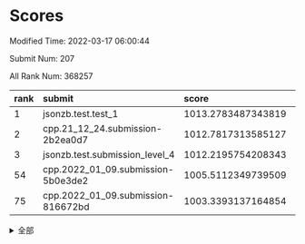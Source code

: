 # Scores

Modified Time: 2022-03-17 06:00:44

Submit Num: 207

All Rank Num: 368257

| rank |               submit               |       score        |       sigma        | pk_num |
| :--- | :--------------------------------- | :----------------- | :----------------- | :----- |
| 1    | jsonzb.test.test_1                 | 1013.2783487343819 | 0.833487062699772  | 7112   |
| 2    | cpp.21_12_24.submission-2b2ea0d7   | 1012.7817313585127 | 0.8201441525605956 | 7116   |
| 3    | jsonzb.test.submission_level_4     | 1012.2195754208343 | 0.7906025950497492 | 7121   |
| 54   | cpp.2022_01_09.submission-5b0e3de2 | 1005.5112349739509 | 0.7253046703562982 | 7111   |
| 75   | cpp.2022_01_09.submission-816672bd | 1003.3393137164854 | 0.7141036927738994 | 7115   |


<details>
<summary>全部</summary>

| rank |                 submit                 |       score        |       sigma        | pk_num |
| :--- | :------------------------------------- | :----------------- | :----------------- | :----- |
| 1    | jsonzb.test.test_1                     | 1013.2783487343819 | 0.833487062699772  | 7112   |
| 2    | cpp.21_12_24.submission-2b2ea0d7       | 1012.7817313585127 | 0.8201441525605956 | 7116   |
| 3    | jsonzb.test.submission_level_4         | 1012.2195754208343 | 0.7906025950497492 | 7121   |
| 4    | gobigger.level_3.submission_level_3_5  | 1011.8248448507462 | 0.7626787065110529 | 7117   |
| 5    | gobigger.level_3.submission_level_3_39 | 1011.6774816393176 | 0.7691578561445678 | 7113   |
| 6    | gobigger.level_3.submission_level_3_12 | 1011.6474041707718 | 0.7848192396156952 | 7116   |
| 7    | gobigger.level_3.submission_level_3_23 | 1011.3072744217519 | 0.7519782091507113 | 7115   |
| 8    | gobigger.level_3.submission_level_3_9  | 1011.2461814441247 | 0.7681325331260997 | 7118   |
| 9    | gobigger.level_3.submission_level_3_3  | 1011.0733276994331 | 0.8078556289115112 | 7116   |
| 10   | gobigger.level_3.submission_level_3_18 | 1010.9471290038788 | 0.7774936679357757 | 7116   |
| 11   | gobigger.level_3.submission_level_3_47 | 1010.925687676316  | 0.7774471339516827 | 7117   |
| 12   | gobigger.level_3.submission_level_3_45 | 1010.8954142493436 | 0.7705831459790448 | 7117   |
| 13   | gobigger.level_3.submission_level_3_4  | 1010.8718186208915 | 0.7751015125133663 | 7117   |
| 14   | gobigger.level_3.submission_level_3_2  | 1010.7628253725178 | 0.7569618372519523 | 7115   |
| 15   | gobigger.level_3.submission_level_3_28 | 1010.7188787247449 | 0.7761856528651295 | 7119   |
| 16   | gobigger.level_3.submission_level_3_6  | 1010.6119039786624 | 0.7759053499740711 | 7111   |
| 17   | gobigger.level_3.submission_level_3_25 | 1010.5942208435636 | 0.7759592962783269 | 7122   |
| 18   | gobigger.level_3.submission_level_3_30 | 1010.5749876506253 | 0.7961548640353429 | 7116   |
| 19   | gobigger.level_3.submission_level_3_16 | 1010.564351130968  | 0.774429614484148  | 7116   |
| 20   | gobigger.level_3.submission_level_3_31 | 1010.5615125945285 | 0.7733751157918196 | 7118   |
| 21   | gobigger.level_3.submission_level_3_17 | 1010.5214439011905 | 0.7660428786272028 | 7114   |
| 22   | gobigger.level_3.submission_level_3_37 | 1010.5144116280655 | 0.7636899613635465 | 7117   |
| 23   | gobigger.level_3.submission_level_3_1  | 1010.4834655889641 | 0.7582923878043497 | 7116   |
| 24   | gobigger.level_3.submission_level_3_7  | 1010.4754849989247 | 0.7638318387472125 | 7112   |
| 25   | gobigger.level_3.submission_level_3_34 | 1010.456082011968  | 0.7750487349224978 | 7115   |
| 26   | gobigger.level_3.submission_level_3_8  | 1010.2730227644174 | 0.7621776193113439 | 7121   |
| 27   | gobigger.level_3.submission_level_3_24 | 1010.2599214218731 | 0.7471777228824016 | 7116   |
| 28   | gobigger.level_3.submission_level_3_26 | 1010.2378370559859 | 0.7513185495758132 | 7113   |
| 29   | gobigger.level_3.submission_level_3_19 | 1010.2047646483027 | 0.7681722733566221 | 7115   |
| 30   | gobigger.level_3.submission_level_3_38 | 1010.182033502745  | 0.7492709107295962 | 7119   |
| 31   | gobigger.level_3.submission_level_3_35 | 1009.9989059317247 | 0.7673828740232889 | 7117   |
| 32   | gobigger.level_3.submission_level_3_41 | 1009.9870743068317 | 0.7826012001640951 | 7120   |
| 33   | gobigger.level_3.submission_level_3_29 | 1009.9396941732834 | 0.7524335997692019 | 7115   |
| 34   | gobigger.level_3.submission_level_3_36 | 1009.9207479726372 | 0.7677443151207682 | 7118   |
| 35   | gobigger.level_3.submission_level_3_22 | 1009.8999896170036 | 0.7478784852496712 | 7112   |
| 36   | gobigger.level_3.submission_level_3_13 | 1009.7546752336161 | 0.731981260603181  | 7117   |
| 37   | gobigger.level_3.submission_level_3_46 | 1009.6828437601462 | 0.7473490300290374 | 7113   |
| 38   | gobigger.level_3.submission_level_3_33 | 1009.6191855823748 | 0.7571091346108832 | 7117   |
| 39   | gobigger.level_3.submission_level_3_48 | 1009.5539510933481 | 0.7671943859744974 | 7118   |
| 40   | gobigger.level_3.submission_level_3_15 | 1009.5510209827783 | 0.7650386481940202 | 7120   |
| 41   | gobigger.level_3.submission_level_3_11 | 1009.5138696659575 | 0.7495575235661776 | 7111   |
| 42   | gobigger.level_3.submission_level_3_21 | 1009.4898358495934 | 0.776599647570535  | 7115   |
| 43   | gobigger.level_3.submission_level_3_27 | 1009.4274262950796 | 0.7484446173835526 | 7119   |
| 44   | gobigger.level_3.submission_level_3_43 | 1009.4218326019713 | 0.7604537122024491 | 7115   |
| 45   | gobigger.level_3.submission_level_3_40 | 1009.4206111638499 | 0.7631249938153566 | 7122   |
| 46   | gobigger.level_3.submission_level_3_0  | 1009.3811131970731 | 0.7532477761960406 | 7113   |
| 47   | gobigger.level_3.submission_level_3_10 | 1009.3556066336865 | 0.7492929011859469 | 7118   |
| 48   | gobigger.level_3.submission_level_3_42 | 1009.3422846520955 | 0.7742443872163776 | 7115   |
| 49   | gobigger.level_3.submission_level_3_20 | 1009.1924191844046 | 0.7493901456109444 | 7118   |
| 50   | gobigger.level_3.submission_level_3_14 | 1009.1513356431029 | 0.7452989670166744 | 7117   |
| 51   | gobigger.level_3.submission_level_3_49 | 1008.9662885570066 | 0.7503914413617564 | 7121   |
| 52   | gobigger.level_3.submission_level_3_44 | 1008.9063729193379 | 0.7308848754735069 | 7117   |
| 53   | gobigger.level_3.submission_level_3_32 | 1008.4599504334752 | 0.7411465584273884 | 7113   |
| 54   | cpp.2022_01_09.submission-5b0e3de2     | 1005.5112349739509 | 0.7253046703562982 | 7111   |
| 55   | gobigger.level_1.submission_level_1_11 | 1004.4244401590744 | 0.7136865987275326 | 7120   |
| 56   | gobigger.level_1.submission_level_1_29 | 1004.3118869756645 | 0.7380692973606515 | 7116   |
| 57   | gobigger.level_1.submission_level_1_12 | 1004.2303883379446 | 0.7243190481891274 | 7119   |
| 58   | gobigger.level_1.submission_level_1_48 | 1004.1512160081387 | 0.7226338900066311 | 7115   |
| 59   | gobigger.level_1.submission_level_1_42 | 1004.1043855011422 | 0.7264452708686346 | 7112   |
| 60   | gobigger.level_1.submission_level_1_45 | 1004.0908871560243 | 0.7297017214326799 | 7116   |
| 61   | gobigger.level_1.submission_level_1_38 | 1004.0890363839824 | 0.7324010315641055 | 7109   |
| 62   | gobigger.level_1.submission_level_1_43 | 1004.075568618544  | 0.7256422829633675 | 7115   |
| 63   | gobigger.level_1.submission_level_1_2  | 1003.7437942218153 | 0.722574805694997  | 7113   |
| 64   | gobigger.level_1.submission_level_1_36 | 1003.7406894383754 | 0.7174338417017017 | 7116   |
| 65   | gobigger.level_1.submission_level_1_3  | 1003.6703076980726 | 0.7217704960327294 | 7116   |
| 66   | gobigger.level_1.submission_level_1_20 | 1003.6360586129742 | 0.714798951718546  | 7117   |
| 67   | gobigger.level_1.submission_level_1_19 | 1003.5906375857968 | 0.7176740592038096 | 7110   |
| 68   | gobigger.level_1.submission_level_1_40 | 1003.5885565829685 | 0.7086209468031642 | 7116   |
| 69   | gobigger.level_1.submission_level_1_18 | 1003.4698305064719 | 0.7162204614599829 | 7115   |
| 70   | gobigger.level_1.submission_level_1_44 | 1003.445192249657  | 0.7097359798028883 | 7119   |
| 71   | gobigger.level_1.submission_level_1_26 | 1003.4441528946813 | 0.7108426422571181 | 7118   |
| 72   | gobigger.level_1.submission_level_1_6  | 1003.4436638803061 | 0.7094983856830771 | 7120   |
| 73   | gobigger.level_1.submission_level_1_25 | 1003.3622983620315 | 0.7283544138212256 | 7116   |
| 74   | gobigger.level_1.submission_level_1_39 | 1003.3603938786197 | 0.7143576783951542 | 7112   |
| 75   | cpp.2022_01_09.submission-816672bd     | 1003.3393137164854 | 0.7141036927738994 | 7115   |
| 76   | gobigger.level_1.submission_level_1_27 | 1003.3353717142809 | 0.7227266888995573 | 7115   |
| 77   | gobigger.level_1.submission_level_1_7  | 1003.3134231833902 | 0.7194673733705125 | 7118   |
| 78   | gobigger.level_1.submission_level_1_22 | 1003.2279296231709 | 0.7141113809436547 | 7115   |
| 79   | gobigger.level_1.submission_level_1_14 | 1003.1898421712692 | 0.7181228365182729 | 7114   |
| 80   | gobigger.level_1.submission_level_1_16 | 1003.1863000293191 | 0.7221340900820749 | 7122   |
| 81   | gobigger.level_1.submission_level_1_15 | 1003.1191442892308 | 0.7208661579397152 | 7112   |
| 82   | gobigger.level_1.submission_level_1_37 | 1003.0806526739273 | 0.7273051145104491 | 7117   |
| 83   | gobigger.level_1.submission_level_1_9  | 1003.0465339452596 | 0.7181008016597084 | 7118   |
| 84   | gobigger.level_1.submission_level_1_31 | 1003.030170882124  | 0.7015466550630515 | 7110   |
| 85   | gobigger.level_1.submission_level_1_47 | 1003.0266414558462 | 0.7114930558448702 | 7115   |
| 86   | gobigger.level_1.submission_level_1_30 | 1002.9864536736014 | 0.7178576060574592 | 7117   |
| 87   | gobigger.level_1.submission_level_1_34 | 1002.9112781488317 | 0.7160344290122591 | 7114   |
| 88   | gobigger.level_1.submission_level_1_33 | 1002.8774502616961 | 0.7193685962703494 | 7117   |
| 89   | gobigger.level_1.submission_level_1_24 | 1002.8288222336068 | 0.7214191826676358 | 7118   |
| 90   | gobigger.level_1.submission_level_1_10 | 1002.784243349175  | 0.7152442442438879 | 7115   |
| 91   | gobigger.level_1.submission_level_1_49 | 1002.7635429311538 | 0.7166066111972355 | 7120   |
| 92   | gobigger.level_1.submission_level_1_17 | 1002.7598874806279 | 0.7140827881812134 | 7117   |
| 93   | gobigger.level_1.submission_level_1_5  | 1002.6700433099448 | 0.7254173867191759 | 7113   |
| 94   | gobigger.level_1.submission_level_1_13 | 1002.6183963095235 | 0.7188309664542323 | 7116   |
| 95   | gobigger.level_1.submission_level_1_1  | 1002.5983538873999 | 0.7130446502478899 | 7115   |
| 96   | gobigger.level_1.submission_level_1_28 | 1002.5904978913103 | 0.7094494166215011 | 7111   |
| 97   | gobigger.level_1.submission_level_1_41 | 1002.5123122644787 | 0.716935328870943  | 7113   |
| 98   | gobigger.level_1.submission_level_1_35 | 1002.5058301368141 | 0.7181306235077809 | 7118   |
| 99   | gobigger.level_1.submission_level_1_21 | 1002.3801809038802 | 0.7025108150382314 | 7115   |
| 100  | gobigger.level_1.submission_level_1_23 | 1002.254810662274  | 0.7112039418364425 | 7120   |
| 101  | gobigger.level_1.submission_level_1_4  | 1002.1704828077145 | 0.7042722296581841 | 7115   |
| 102  | gobigger.level_1.submission_level_1_46 | 1002.0847337666487 | 0.7023775878666402 | 7115   |
| 103  | gobigger.level_1.submission_level_1_8  | 1001.9429655388471 | 0.7140747696768333 | 7111   |
| 104  | gobigger.level_1.submission_level_1_32 | 1001.6114610151333 | 0.71672329409647   | 7110   |
| 105  | gobigger.level_1.submission_level_1_0  | 1001.4007615242551 | 0.7063010382744951 | 7115   |
| 106  | gobigger.random.submission_random_17   | 997.5798216173279  | 0.6967943744757593 | 7120   |
| 107  | gobigger.random.submission_random_44   | 997.5190765134261  | 0.7052468923368856 | 7116   |
| 108  | gobigger.random.submission_random_14   | 997.0751972773285  | 0.7086935573147504 | 7120   |
| 109  | gobigger.random.submission_random_48   | 996.9886927078238  | 0.7169730077875348 | 7119   |
| 110  | gobigger.random.submission_random_10   | 996.9830135499498  | 0.7064292638496251 | 7117   |
| 111  | gobigger.random.submission_random_46   | 996.759252799046   | 0.7147316667904888 | 7118   |
| 112  | gobigger.random.submission_random_36   | 996.6784129285684  | 0.7089118008332972 | 7122   |
| 113  | gobigger.random.submission_random_6    | 996.6595609481437  | 0.7077598472512191 | 7113   |
| 114  | gobigger.random.submission_random_28   | 996.6047817619867  | 0.69846480584218   | 7121   |
| 115  | gobigger.random.submission_random_12   | 996.55888083539    | 0.7094956211898809 | 7116   |
| 116  | gobigger.random.submission_random_49   | 996.5414603262473  | 0.7163245455697652 | 7114   |
| 117  | gobigger.random.submission_random_4    | 996.4360726310782  | 0.714478903299286  | 7117   |
| 118  | gobigger.random.submission_random_38   | 996.2697913498179  | 0.713078179538769  | 7115   |
| 119  | gobigger.random.submission_random_16   | 996.2685781290415  | 0.7113441795475745 | 7122   |
| 120  | gobigger.random.submission_random_41   | 996.2297623068856  | 0.7084826214229428 | 7114   |
| 121  | gobigger.random.submission_random_47   | 996.2054848597271  | 0.7019330547938817 | 7120   |
| 122  | gobigger.random.submission_random_35   | 996.160098178247   | 0.7108780689974938 | 7114   |
| 123  | gobigger.random.submission_random_7    | 996.1472813274778  | 0.7098824558199842 | 7116   |
| 124  | gobigger.random.submission_random_19   | 996.1133707376483  | 0.7036439577567026 | 7119   |
| 125  | gobigger.random.submission_random_3    | 996.0929744297796  | 0.7141287279835686 | 7117   |
| 126  | gobigger.random.submission_random_27   | 996.0441039828157  | 0.7015972821334098 | 7115   |
| 127  | gobigger.random.submission_random_21   | 996.0333499196039  | 0.7190388665901501 | 7116   |
| 128  | gobigger.random.submission_random_37   | 995.9901555961865  | 0.7090387117059075 | 7111   |
| 129  | gobigger.random.submission_random_45   | 995.9649795851689  | 0.7024289875006526 | 7116   |
| 130  | gobigger.random.submission_random_29   | 995.9400430423854  | 0.7067217738202822 | 7115   |
| 131  | gobigger.random.submission_random_43   | 995.9307134174765  | 0.7046454822457727 | 7113   |
| 132  | gobigger.random.submission_random_23   | 995.9034009326775  | 0.7187259814510342 | 7118   |
| 133  | gobigger.random.submission_random_40   | 995.895015467494   | 0.7195981746508682 | 7118   |
| 134  | gobigger.random.submission_random_20   | 995.8504417849078  | 0.7189683203157076 | 7113   |
| 135  | gobigger.random.submission_random_30   | 995.8406311496109  | 0.7134032553105755 | 7119   |
| 136  | gobigger.random.submission_random_8    | 995.789569084775   | 0.7179480798941078 | 7118   |
| 137  | gobigger.random.submission_random_31   | 995.7355815741098  | 0.7094012156316345 | 7114   |
| 138  | gobigger.random.submission_random_18   | 995.7309657667806  | 0.7077089679424257 | 7118   |
| 139  | gobigger.random.submission_random_42   | 995.7080320312823  | 0.7201301760599302 | 7116   |
| 140  | gobigger.random.submission_random_1    | 995.7002010710869  | 0.7137442970071878 | 7116   |
| 141  | gobigger.random.submission_random_34   | 995.6934913386674  | 0.7048696271387211 | 7115   |
| 142  | gobigger.random.submission_random_0    | 995.6898299892115  | 0.7025819134721687 | 7112   |
| 143  | gobigger.random.submission_random_15   | 995.6280827967058  | 0.715811930787223  | 7119   |
| 144  | gobigger.random.submission_random_5    | 995.5972676224983  | 0.7145220737546504 | 7119   |
| 145  | gobigger.random.submission_random_32   | 995.5409952755898  | 0.7050610440611919 | 7116   |
| 146  | gobigger.random.submission_random_24   | 995.4077762590911  | 0.7402425830484994 | 7115   |
| 147  | gobigger.random.submission_random_26   | 995.3739805374111  | 0.7169707492891513 | 7116   |
| 148  | gobigger.random.submission_random_2    | 995.3236399855715  | 0.7160790028094939 | 7117   |
| 149  | gobigger.random.submission_random_9    | 995.1736319065421  | 0.7140267570838283 | 7117   |
| 150  | gobigger.random.submission_random_25   | 995.0890318209563  | 0.7102110783924294 | 7119   |
| 151  | gobigger.random.submission_random_11   | 994.9699639498899  | 0.7113445321594679 | 7115   |
| 152  | gobigger.random.submission_random_39   | 994.8821952533768  | 0.7018342689070647 | 7117   |
| 153  | gobigger.random.submission_random_22   | 994.8809863452581  | 0.7158966810825579 | 7113   |
| 154  | gobigger.random.submission_random_33   | 994.8708754318411  | 0.714609365745217  | 7113   |
| 155  | gobigger.random.submission_random_13   | 994.4619640470557  | 0.7161787130423618 | 7117   |
| 156  | gobigger.level_2.submission_level_2_22 | 994.0207811804042  | 0.7327527153182094 | 7114   |
| 157  | gobigger.level_2.submission_level_2_42 | 993.9193609112796  | 0.7332424370407796 | 7117   |
| 158  | gobigger.level_2.submission_level_2_14 | 993.836969299019   | 0.7338670477302185 | 7117   |
| 159  | gobigger.level_2.submission_level_2_23 | 993.6815771375732  | 0.7287402352188525 | 7116   |
| 160  | gobigger.level_2.submission_level_2_27 | 993.52935131527    | 0.7274367236677214 | 7118   |
| 161  | gobigger.level_2.submission_level_2_18 | 993.2393239020015  | 0.7323408408869165 | 7114   |
| 162  | gobigger.level_2.submission_level_2_48 | 993.15675926238    | 0.7477031886497599 | 7114   |
| 163  | gobigger.level_2.submission_level_2_29 | 993.1224826400027  | 0.7549317355909131 | 7117   |
| 164  | gobigger.level_2.submission_level_2_32 | 993.1097547025549  | 0.7332604932941688 | 7121   |
| 165  | gobigger.level_2.submission_level_2_12 | 993.0906388646391  | 0.736425763918585  | 7115   |
| 166  | gobigger.level_2.submission_level_2_31 | 992.9513497785425  | 0.7512289633200775 | 7120   |
| 167  | gobigger.level_2.submission_level_2_35 | 992.9225385235649  | 0.7272181520465567 | 7115   |
| 168  | gobigger.level_2.submission_level_2_15 | 992.8677736654722  | 0.7520357085934958 | 7116   |
| 169  | gobigger.level_2.submission_level_2_17 | 992.8197377236162  | 0.7456207729014517 | 7115   |
| 170  | gobigger.level_2.submission_level_2_3  | 992.7932939060445  | 0.7492572377173123 | 7117   |
| 171  | gobigger.level_2.submission_level_2_7  | 992.744045562255   | 0.75011351136273   | 7121   |
| 172  | gobigger.level_2.submission_level_2_13 | 992.6532550211662  | 0.7356570440913003 | 7116   |
| 173  | gobigger.level_2.submission_level_2_49 | 992.6118323277174  | 0.7401537387391895 | 7120   |
| 174  | gobigger.level_2.submission_level_2_41 | 992.5472340687861  | 0.7388949942134752 | 7113   |
| 175  | gobigger.level_2.submission_level_2_44 | 992.5253494909146  | 0.7294683027265583 | 7115   |
| 176  | gobigger.level_2.submission_level_2_24 | 992.3798092853891  | 0.735888754302033  | 7121   |
| 177  | gobigger.level_2.submission_level_2_36 | 992.3712622386696  | 0.745693969606775  | 7115   |
| 178  | gobigger.level_2.submission_level_2_20 | 992.367002460509   | 0.7387056085607941 | 7115   |
| 179  | gobigger.level_2.submission_level_2_21 | 992.3663447761733  | 0.7358294454673155 | 7118   |
| 180  | gobigger.level_2.submission_level_2_37 | 992.2739133335543  | 0.7224515224152613 | 7116   |
| 181  | gobigger.level_2.submission_level_2_33 | 992.1769320350721  | 0.7329959337386003 | 7112   |
| 182  | gobigger.level_2.submission_level_2_8  | 992.0998049274135  | 0.7395113086513271 | 7115   |
| 183  | gobigger.level_2.submission_level_2_43 | 992.0159651734125  | 0.7367906052444863 | 7117   |
| 184  | gobigger.level_2.submission_level_2_40 | 991.9347905737573  | 0.7538504130428221 | 7115   |
| 185  | gobigger.level_2.submission_level_2_46 | 991.8959484877003  | 0.7426797395817988 | 7111   |
| 186  | gobigger.level_2.submission_level_2_39 | 991.8462431299589  | 0.7488702261409456 | 7119   |
| 187  | gobigger.level_2.submission_level_2_11 | 991.8174937312888  | 0.7546285619264879 | 7117   |
| 188  | gobigger.level_2.submission_level_2_5  | 991.7662267808912  | 0.7448003132264569 | 7117   |
| 189  | gobigger.level_2.submission_level_2_30 | 991.6698225618486  | 0.7459654971409506 | 7112   |
| 190  | gobigger.level_2.submission_level_2_45 | 991.630629833529   | 0.7362009968523376 | 7117   |
| 191  | gobigger.level_2.submission_level_2_38 | 991.5646881985901  | 0.7280921849341788 | 7119   |
| 192  | gobigger.level_2.submission_level_2_0  | 991.4979821474118  | 0.7677865332673638 | 7120   |
| 193  | gobigger.level_2.submission_level_2_26 | 991.4870236839488  | 0.7483604322250105 | 7111   |
| 194  | gobigger.level_2.submission_level_2_16 | 991.457702247802   | 0.7530232924041209 | 7121   |
| 195  | gobigger.level_2.submission_level_2_19 | 991.3552414927676  | 0.7487579503953395 | 7122   |
| 196  | gobigger.level_2.submission_level_2_1  | 991.2809132228239  | 0.7500969137491517 | 7113   |
| 197  | gobigger.level_2.submission_level_2_28 | 991.2720567581863  | 0.7570851044458622 | 7115   |
| 198  | gobigger.level_2.submission_level_2_9  | 991.2593960812147  | 0.7541289973356666 | 7111   |
| 199  | gobigger.level_2.submission_level_2_10 | 991.212055601229   | 0.7352024883814766 | 7115   |
| 200  | gobigger.level_2.submission_level_2_4  | 991.1438107455336  | 0.7536450130925173 | 7114   |
| 201  | gobigger.level_2.submission_level_2_25 | 990.9283840837177  | 0.763364013912933  | 7111   |
| 202  | gobigger.level_2.submission_level_2_6  | 990.833242901774   | 0.7585624109088317 | 7113   |
| 203  | gobigger.level_2.submission_level_2_2  | 990.2169002047577  | 0.7837059797353408 | 7120   |
| 204  | gobigger.level_2.submission_level_2_34 | 989.9883549150437  | 0.763360303734454  | 7119   |
| 205  | gobigger.level_2.submission_level_2_47 | 989.9705103205752  | 0.7739625321100855 | 7114   |
| 206  | gobigger.none.submission_none_0        | 977.5667825707131  | 1.3077018297906144 | 7121   |
| 207  | gobigger.none.submission_none_1        | 973.509015653918   | 1.7957334873791033 | 7114   |

</details>